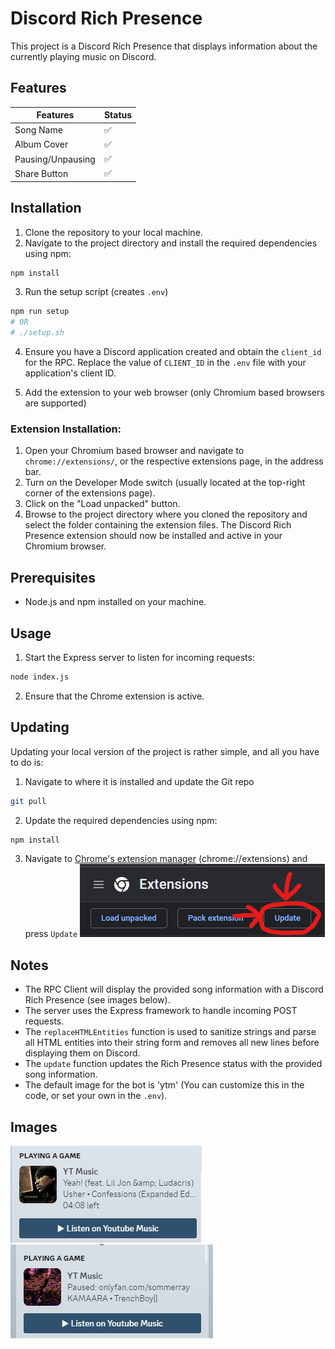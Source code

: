 # Discord Rich Presence

This project is a Discord Rich Presence that displays information about the currently playing music on Discord.

## Features
| Features          | Status    |
| ----------------  | --------- |
| Song Name         | :white_check_mark: |
| Album Cover       | :white_check_mark: |
| Pausing/Unpausing | :white_check_mark: |
| Share Button      | :white_check_mark: |

## Installation

1. Clone the repository to your local machine.
2. Navigate to the project directory and install the required dependencies using npm:

```bash
npm install
```

3. Run the setup script (creates `.env`)
```bash
npm run setup
# OR
# ./setup.sh
```

4. Ensure you have a Discord application created and obtain the `client_id` for the RPC. Replace the value of `CLIENT_ID` in the `.env` file with your application's client ID.

5. Add the extension to your web browser (only Chromium based browsers are supported)

### Extension Installation:
1. Open your Chromium based browser and navigate to `chrome://extensions/`, or the respective extensions page, in the address bar.
2. Turn on the Developer Mode switch (usually located at the top-right corner of the extensions page).
3. Click on the "Load unpacked" button.
4. Browse to the project directory where you cloned the repository and select the folder containing the extension files.
The Discord Rich Presence extension should now be installed and active in your Chromium browser.


## Prerequisites

- Node.js and npm installed on your machine.

## Usage

1. Start the Express server to listen for incoming requests:

```bash
node index.js
```

2. Ensure that the Chrome extension is active.

## Updating

Updating your local version of the project is rather simple, and all you have to do is:

1. Navigate to where it is installed and update the Git repo
```bash
git pull
```

2. Update the required dependencies using npm:
```bash
npm install
```

3. Navigate to [Chrome's extension manager](chrome://extensions) (chrome://extensions) and press `Update`
!["update image"](images/update.png)


## Notes

- The RPC Client will display the provided song information with a Discord Rich Presence (see images below).
- The server uses the Express framework to handle incoming POST requests.
- The `replaceHTMLEntities` function is used to sanitize strings and parse all HTML entities into their string form and removes all new lines before displaying them on Discord.
- The `update` function updates the Rich Presence status with the provided song information.
- The default image for the bot is 'ytm' (You can customize this in the code, or set your own in the `.env`).


## Images

!["screenshot of RPC"](images/rpc.png)
!["screenshot of paused RPC state"](images/paused.png)
